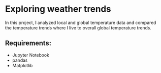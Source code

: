 # Exploring weather trends
In this project, I analyzed local and global temperature data and compared the temperature trends where I live to overall global temperature trends.

## Requirements:
* Jupyter Notebook
* pandas
* Matplotlib
